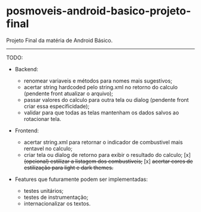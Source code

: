 # posmoveis-android-basico-projeto-final
 Projeto Final da matéria de Android Básico.


--------------------------------------------

TODO:
 - Backend:
   - renomear variaveis e métodos para nomes mais sugestivos;
   - acertar string hardcoded pelo string.xml no retorno do calculo (pendente front atualizar o arquivo);
   - passar valores do calculo para outra tela ou dialog (pendente front criar essa especificidade);
   - validar para que todas as telas mantenham os dados salvos ao rotacionar tela.

- Frontend:
  - acertar string.xml para retornar o indicador de combustivel mais rentavel no calculo;
  - criar tela ou dialog de retorno para exibir o resultado do calculo;
  [x] ~~(opcional) estilizar a listagem dos combustiveis;~~
  [x] ~~acertar cores de estilização para light e dark themes.~~

- Features que futuramente podem ser implementadas:
  - testes unitários;
  - testes de instrumentação;
  - internacionalizar os textos.
